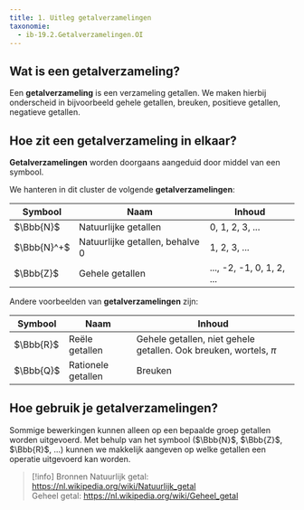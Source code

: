 ```yaml
---
title: 1. Uitleg getalverzamelingen
taxonomie:
  - ib-19.2.Getalverzamelingen.OI
---
```


## Wat is een getalverzameling?

Een **getalverzameling** is een verzameling getallen. We maken hierbij
onderscheid in bijvoorbeeld gehele getallen, breuken, positieve
getallen, negatieve getallen.

## Hoe zit een getalverzameling in elkaar?

**Getalverzamelingen** worden doorgaans aangeduid door middel van een
symbool.

We hanteren in dit cluster de volgende **getalverzamelingen**:

| Symbool | Naam | Inhoud |
|-|-|-|
| $\Bbb{N}$ | Natuurlijke getallen | 0, 1, 2, 3, ... |
| $\Bbb{N}^+$ | Natuurlijke getallen, behalve 0 | 1, 2, 3, ... |
| $\Bbb{Z}$ | Gehele getallen | ..., -2, -1, 0, 1, 2, ... |

Andere voorbeelden van **getalverzamelingen** zijn:

| Symbool | Naam | Inhoud |
|-|-|-|
| $\Bbb{R}$ | Reële getallen | Gehele getallen, niet gehele getallen. Ook breuken, wortels, $\pi$ |
| $\Bbb{Q}$ | Rationele getallen | Breuken |

## Hoe gebruik je getalverzamelingen?

Sommige bewerkingen kunnen alleen op een bepaalde groep getallen
worden uitgevoerd. Met behulp van het symbool ($\Bbb{N}$, $\Bbb{Z}$,
$\Bbb{R}$, ...) kunnen we makkelijk aangeven op welke getallen een operatie
uitgevoerd kan worden.

> [!info] Bronnen
> Natuurlijk getal: https://nl.wikipedia.org/wiki/Natuurlijk_getal \
> Geheel getal: https://nl.wikipedia.org/wiki/Geheel_getal
